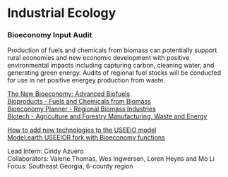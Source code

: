 # Industrial Ecology
### Bioeconomy Input Audit

Production of fuels and chemicals from biomass can potentially support rural economies and new economic development with positive environmental impacts including capturing carbon, cleaning water, and generating green energy.​ Audits of regional fuel stocks will be conducted for use in net positive energey production from waste.  

[The New Bioeconomy: Advanced Biofuels](../../io/bioeconomy/)  
[Bioproducts - Fuels and Chemicals from Biomass](../../community/projects/biomass/)  
[Bioeconomy Planner - Regional Biomass Industries](/localsite/info/#go=bioeconomy)  
[Biotech - Agriculture and Forestry Manufacturing, Waste and Energy](../../community/projects/biotech/)  
 

[How to add new technologies to the USEEIO model](../naics/)    
[Model.earth USEEIOR fork with Bioeconomy functions](https://github.com/modelearth/useeior/tree/Bio-Modeling)

Lead Intern: Cindy Azuero  
Collaborators: Valerie Thomas​, Wes Ingwersen, Loren Heyns and Mo Li  
Focus: Southeast Georgia, 6-county region   
